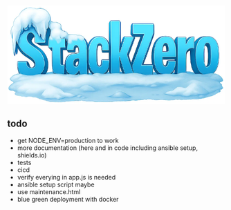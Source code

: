 ![StackZero Frozen Icon](static/stackzero.png)

## todo

- get NODE_ENV=production to work
- more documentation (here and in code including ansible setup, shields.io)
- tests
- cicd
- verify everying in app.js is needed
- ansible setup script maybe
- use maintenance.html
- blue green deployment with docker
